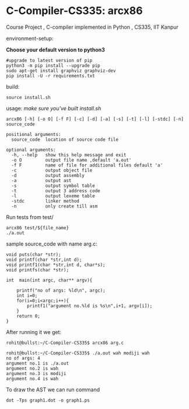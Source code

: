 # C-Compiler-CS335: arcx86
Course Project , C-compiler implemented in Python , CS335, IIT Kanpur
<br>
<!-- [Milestone1 Report (Latex)](https://github.com/RohitRanjangit/C-Compiler-CS335/blob/main/Documentation/CS335_Project_Milestone1.pdf) -->


environment-setup:

**Choose your default version to python3**
```
#upgrade to latest version of pip
python3 -m pip install --upgrade pip
sudo apt-get install graphviz graphviz-dev
pip install -U -r requirements.txt
```


build: 
```
source install.sh
```

usage:
*make sure you've built install.sh*
```
arcx86 [-h] [-o O] [-f F] [-c] [-d] [-a] [-s] [-t] [-l] [-stdc] [-n] source_code

positional arguments:
  source_code  location of source code file

optional arguments:
  -h, --help   show this help message and exit
  -o O         output file name ,default 'a.out'
  -f F         name of file for additional files default 'a'
  -c           output object file
  -d           output assembly
  -a           output ast
  -s           output symbol table
  -t           output 3 address code
  -l           output lexeme table
  -stdc        linker method
  -n           only create till asm
```


Run tests from test/
```
arcx86 test/${file_name} 
./a.out
```

sample source_code with name arg.c:
```
void puts(char *str);
void printf(char *str,int d);
void printf1(char *str,int d, char*s);
void printfs(char *str);

int  main(int argc, char** argv){
    
    printf("no of args: %ld\n", argc);
    int i=0;
    for(i=0;i<argc;i++){
        printf1("argument no.%ld is %s\n",i+1, argv[i]);
    }
    return 0;
}
```
After running it we get:
```
rohit@bullst:~/C-Compiler-CS335$ arcx86 arg.c 

rohit@bullst:~/C-Compiler-CS335$ ./a.out wah modiji wah
no of args: 4
argument no.1 is ./a.out
argument no.2 is wah
argument no.3 is modiji
argument no.4 is wah
```

To draw the AST
we can run command
```
dot -Tps graph1.dot -o graph1.ps
```
